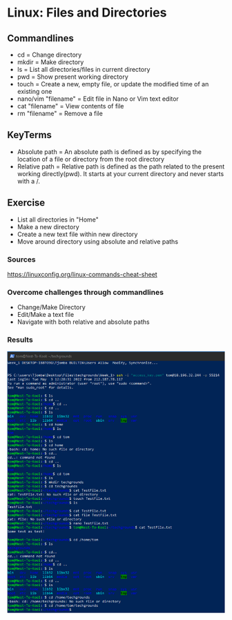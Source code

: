 # Linux: Files and Directories

## Commandlines
- cd = Change directory
- mkdir = Make directory
- ls = List all directories/files in current directory
- pwd = Show present working directory
- touch = Create a new, empty file, or update the modified time of an existing one
- nano/vim "filename" = Edit file in Nano or Vim text editor
- cat "filename" = View contents of file
- rm "filename" = Remove a file

## KeyTerms
- Absolute path = An absolute path is defined as by specifying the location of a file or directory from the root directory
- Relative path = Relative path is defined as the path related to the present working directly(pwd). It starts at your current directory and never starts with a /.

## Exercise
- List all directories in "Home"
- Make a new directory
- Create a new text file within new directory
- Move around directory using absolute and relative paths

### Sources
https://linuxconfig.org/linux-commands-cheat-sheet

### Overcome challenges through commandlines
- Change/Make Directory
- Edit/Make a text file
- Navigate with both relative and absolute paths

### Results
![](https://github.com/TechGrounds-Cloud8/cloud8-Tjomba1996/blob/main/00_includes/SS_Files_and_Directories.png "Screenshot of Linux environment using commandlines to change/make Directories, textfiles and navigating through directories.")
